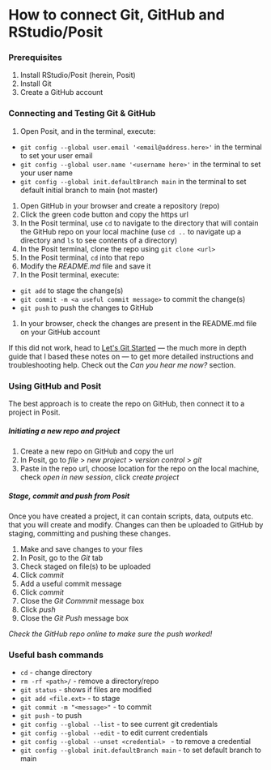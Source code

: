 # How to connect Git, GitHub and RStudio/Posit

### Prerequisites

1. Install RStudio/Posit (herein, Posit)
1. Install Git
1. Create a GitHub account

### Connecting and Testing Git & GitHub

1. Open Posit, and in the terminal, execute:
  - `git config --global user.email '<email@address.here>'` in the terminal to set your user email
  - `git config --global user.name '<username here>'` in the terminal to set your user name
  - `git config --global init.defaultBranch main` in the terminal to set default initial branch to main (not master)
1. Open GitHub in your browser and create a repository (repo)
1. Click the green code button and copy the https url
1. In the Posit terminal, use `cd` to navigate to the directory that will contain the GitHub repo on your local machine (use `cd ..` to navigate up a directory and `ls` to see contents of a directory)
1. In the Posit terminal, clone the repo using `git clone <url>`
1. In the Posit terminal, `cd` into that repo
1. Modify the *README.md* file and save it
1. In the Posit terminal, execute:
  - `git add` to stage the change(s)
  - `git commit -m <a useful commit message>` to commit the change(s)
  - `git push` to push the changes to GitHub
1. In your browser, check the changes are present in the README.md file on your GitHub account

If this did not work, head to [Let's Git Started](https://happygitwithr.com/index.html) &mdash; the much more in depth guide that I based these notes on &mdash; to get more detailed instructions and troubleshooting help. Check out the *Can you hear me now?* section.

### Using GitHub and Posit

The best approach is to create the repo on GitHub, then connect it to a project in Posit.

##### Initiating a new repo and project 

1. Create a new repo on GitHub and copy the url
1. In Posit, go to *file* > *new project* > *version control* > *git*
1. Paste in the repo url, choose location for the repo on the local machine, check *open in new session*, click *create project*


##### Stage, commit and push from Posit


Once you have created a project, it can contain scripts, data, outputs etc. that you will create and modify. Changes can then be uploaded to GitHub by staging, committing and pushing these changes.

1. Make and save changes to your files
1. In Posit, go to the *Git* tab
1. Check staged on file(s) to be uploaded
1. Click *commit*
1. Add a useful commit message
1. Click *commit*
1. Close the *Git Commmit* message box
1. Click *push*
1. Close the *Git Push* message box

*Check the GitHub repo online to make sure the push worked!*


### Useful bash commands

- `cd` - change directory
- `rm -rf <path>/` - remove a directory/repo
- `git status` - shows if files are modified
- `git add <file.ext>` - to stage
- `git commit -m "<message>"` - to commit
- `git push` - to push
- `git config --global --list` - to see current git credentials
- `git config --global --edit` - to edit current credentials
- `git config --global --unset <credential> ` - to remove a credential
- `git config --global init.defaultBranch main` - to set default branch to main
